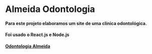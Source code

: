 # Almeida Odontologia
#### Para este projeto elaboramos um site de uma clínica odontológica.
#### Foi usado o React.js e Node.js 
#### [Odontologia Almeida](https://almeidaodontologia.netlify.app)
